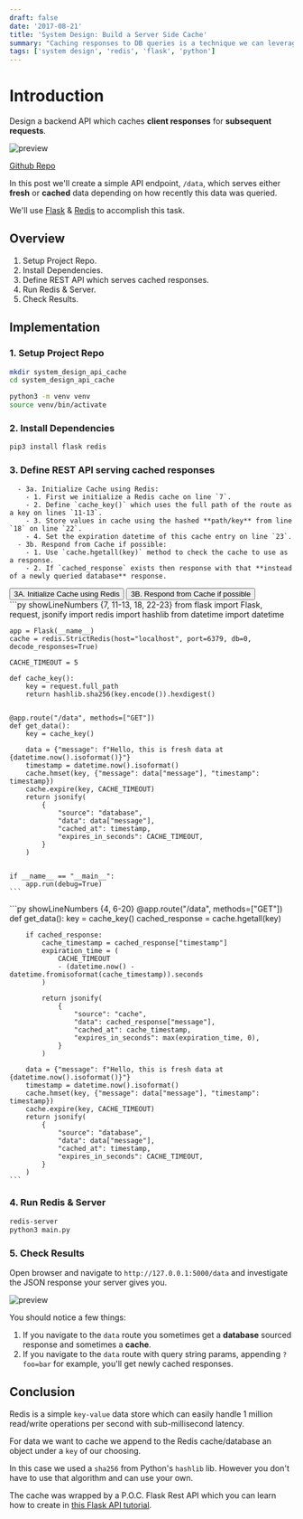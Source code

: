 ```yaml
---
draft: false
date: '2017-08-21'
title: 'System Design: Build a Server Side Cache'
summary: "Caching responses to DB queries is a technique we can leverage to speed up server responses & ensure we're not overloading our DB by repeatedly querying the same data."
tags: ['system design', 'redis', 'flask', 'python']
---
```


# Introduction

Design a backend API which caches **client responses** for **subsequent requests**.

<img src="/static/gifs/system-design-cache.gif" alt="preview" />

[Github Repo](https://github.com/PrimeTimeTran/system_design_api_cache)

In this post we'll create a simple API endpoint, `/data`, which serves either **fresh** or **cached** data depending on how recently this data was queried.

We'll use [Flask](https://flask.palletsprojects.com/en/stable) & [Redis](https://redis.io/docs/latest) to accomplish this task.

## Overview

1. Setup Project Repo.
2. Install Dependencies.
3. Define REST API which serves cached responses.
4. Run Redis & Server.
5. Check Results.

## Implementation

### 1. Setup Project Repo

```sh
mkdir system_design_api_cache
cd system_design_api_cache

python3 -m venv venv
source venv/bin/activate
```

### 2. Install Dependencies

```sh
pip3 install flask redis
```

### 3. Define REST API serving cached responses

      - 3a. Initialize Cache using Redis:
        - 1. First we initialize a Redis cache on line `7`.
        - 2. Define `cache_key()` which uses the full path of the route as a key on lines `11-13`.
        - 3. Store values in cache using the hashed **path/key** from line `18` on line `22`.
        - 4. Set the expiration datetime of this cache entry on line `23`.
      - 3b. Respond from Cache if possible:
        - 1. Use `cache.hgetall(key)` method to check the cache to use as a response.
        - 2. If `cached_response` exists then response with that **instead of a newly queried database** response.

<div className="tab-group">
  <div className="tab">
    <button id="#3a" className="tablinks">3A. Initialize Cache using Redis</button>
    <button id="#3b" className="tablinks">3B. Respond from Cache if possible</button>
  </div>

  <div id="#3a" className="tabcontent">
    ```py showLineNumbers {7, 11-13, 18, 22-23}
    from flask import Flask, request, jsonify
    import redis
    import hashlib
    from datetime import datetime

    app = Flask(__name__)
    cache = redis.StrictRedis(host="localhost", port=6379, db=0, decode_responses=True)

    CACHE_TIMEOUT = 5

    def cache_key():
        key = request.full_path
        return hashlib.sha256(key.encode()).hexdigest()


    @app.route("/data", methods=["GET"])
    def get_data():
        key = cache_key()

        data = {"message": f"Hello, this is fresh data at {datetime.now().isoformat()}"}
        timestamp = datetime.now().isoformat()
        cache.hmset(key, {"message": data["message"], "timestamp": timestamp})
        cache.expire(key, CACHE_TIMEOUT)
        return jsonify(
            {
                "source": "database",
                "data": data["message"],
                "cached_at": timestamp,
                "expires_in_seconds": CACHE_TIMEOUT,
            }
        )


    if __name__ == "__main__":
        app.run(debug=True)
    ```

  </div>
  <div id="#3b" className="tabcontent">
  ```py showLineNumbers {4, 6-20}
    @app.route("/data", methods=["GET"])
        def get_data():
        key = cache_key()
        cached_response = cache.hgetall(key)

        if cached_response:
            cache_timestamp = cached_response["timestamp"]
            expiration_time = (
                CACHE_TIMEOUT
                - (datetime.now() - datetime.fromisoformat(cache_timestamp)).seconds
            )

            return jsonify(
                {
                    "source": "cache",
                    "data": cached_response["message"],
                    "cached_at": cache_timestamp,
                    "expires_in_seconds": max(expiration_time, 0),
                }
            )

        data = {"message": f"Hello, this is fresh data at {datetime.now().isoformat()}"}
        timestamp = datetime.now().isoformat()
        cache.hmset(key, {"message": data["message"], "timestamp": timestamp})
        cache.expire(key, CACHE_TIMEOUT)
        return jsonify(
            {
                "source": "database",
                "data": data["message"],
                "cached_at": timestamp,
                "expires_in_seconds": CACHE_TIMEOUT,
            }
        )
    ```

  </div>
</div>

### 4. Run Redis & Server

```sh
redis-server
python3 main.py
```

### 5. Check Results

Open browser and navigate to `http://127.0.0.1:5000/data` and investigate the JSON response your server gives you.

<img src="/static/gifs/system-design-cache.gif" alt="preview" />

You should notice a few things:

1. If you navigate to the `data` route you sometimes get a **database** sourced response and sometimes a **cache**.
2. If you navigate to the `data` route with query string params, appending `?foo=bar` for example, you'll get newly cached responses.

## Conclusion

Redis is a simple `key-value` data store which can easily handle 1 million read/write operations per second with sub-millisecond latency.

For data we want to cache we append to the Redis cache/database an object under a `key` of our choosing.

In this case we used a `sha256` from Python's `hashlib` lib. However you don't have to use that algorithm and can use your own.

The cache was wrapped by a P.O.C. Flask Rest API which you can learn how to create in [this Flask API tutorial](./build-backend-api).
